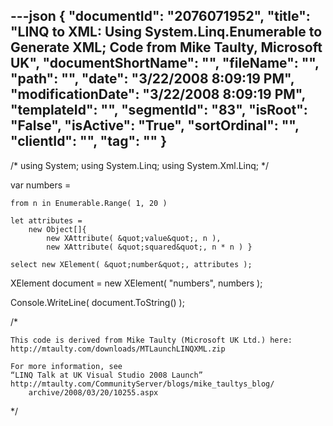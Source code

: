 ---json
{
  "documentId": "2076071952",
  "title": "LINQ to XML: Using System.Linq.Enumerable to Generate XML; Code from Mike Taulty, Microsoft UK",
  "documentShortName": "",
  "fileName": "",
  "path": "",
  "date": "3/22/2008 8:09:19 PM",
  "modificationDate": "3/22/2008 8:09:19 PM",
  "templateId": "",
  "segmentId": "83",
  "isRoot": "False",
  "isActive": "True",
  "sortOrdinal": "",
  "clientId": "",
  "tag": ""
}
---

/*
using System;
using System.Linq;
using System.Xml.Linq;
*/

var numbers =

    from n in Enumerable.Range( 1, 20 )

    let attributes =
        new Object[]{
            new XAttribute( &quot;value&quot;, n ),
            new XAttribute( &quot;squared&quot;, n * n ) }

    select new XElement( &quot;number&quot;, attributes );

XElement document = new XElement( &quot;numbers&quot;, numbers );

Console.WriteLine( document.ToString() );

/*

    This code is derived from Mike Taulty (Microsoft UK Ltd.) here:
    http://mtaulty.com/downloads/MTLaunchLINQXML.zip

    For more information, see
    “LINQ Talk at UK Visual Studio 2008 Launch”
    http://mtaulty.com/CommunityServer/blogs/mike_taultys_blog/
        archive/2008/03/20/10255.aspx

*/
